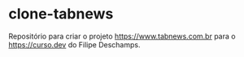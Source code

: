 # clone-tabnews

Repositório para criar o projeto https://www.tabnews.com.br para o https://curso.dev do Filipe Deschamps.
